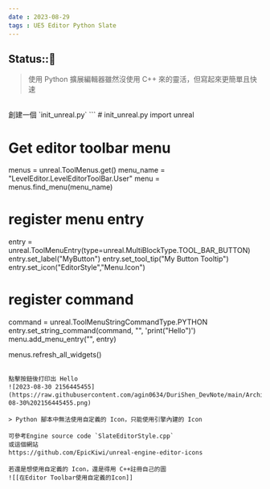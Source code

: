 ```yaml
---
date : 2023-08-29
tags : UE5 Editor Python Slate
---
```

Status::🌱
---
>使用 Python 擴展編輯器雖然沒使用 C++ 來的靈活，但寫起來更簡單且快速 

<br>
創建一個 `init_unreal.py` 
```
# init_unreal.py
import unreal

# Get editor toolbar menu
menus = unreal.ToolMenus.get()
menu_name = "LevelEditor.LevelEditorToolBar.User"
menu = menus.find_menu(menu_name)

# register menu entry
entry = unreal.ToolMenuEntry(type=unreal.MultiBlockType.TOOL_BAR_BUTTON)
entry.set_label("MyButton")
entry.set_tool_tip("My Button Tooltip")
entry.set_icon("EditorStyle","Menu.Icon")

# register command
command = unreal.ToolMenuStringCommandType.PYTHON
entry.set_string_command(command, "", 'print("Hello")')
menu.add_menu_entry("", entry)
        
menus.refresh_all_widgets()
```

點擊按鈕後打印出 Hello
![2023-08-30 2156445455](https://raw.githubusercontent.com/agin0634/DuriShen_DevNote/main/Archives/Images/2023-08-30%202156445455.png)

> Python 腳本中無法使用自定義的 Icon，只能使用引擎內建的 Icon

可參考Engine source code `SlateEditorStyle.cpp` 
或這個網站
https://github.com/EpicKiwi/unreal-engine-editor-icons

若還是想使用自定義的 Icon，還是得用 C++註冊自己的圖
![[在Editor Toolbar使用自定義的Icon]]